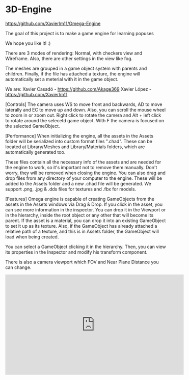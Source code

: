# 3D-Engine

https://github.com/Xavierlm11/Omega-Engine

The goal of this project is to make a game engine for learning popuses

We hope you like it! :)

There are 3 modes of rendering: Normal, with checkers view and Wireframe.
Also, there are other settings in the view like fog.

The meshes are grouped in a game object system with parents and children.
Finally, if the file has attached a texture, the engine will automatically set a meterial with it in the game object.

We are:
Xavier Casadó - https://github.com/Akage369
Xavier López - https://github.com/Xavierlm11

[Controls]
The camera uses WS to move front and backwards, AD to move laterally and EC to move up and down.
Also, you can scroll the mouse wheel to zoom in or zoom out.
Right click to rotate the camera and Alt + left click to rotate around the selecetd game object.
With F the camera is focused on the selected GameObject.

[Performance]
When initializing the engine, all the assets in the Assets folder will be serialized into custom format files ".chad". 
These can be located at Library/Meshes and Library/Materials folders, which are automatically generated too.

These files contain all the necessary info of the assets and are needed for the engine to work, so it's important not to remove them manually.
Don't worry, they will be removed when closing the engine.
You can also drag and drop files from any directory of your computer to the engine. These will be added to the Assets folder and a new .chad file will be generated.
We support .png, .jpg & .dds files for textures and .fbx for models.

[Features]
Omega engine is capable of creating GameObjects from the assets in the Assets windows via Drag & Drop. 
If you click in the asset, you can see more information in the inspector. 
You can drop it in the Viewport or in the hierarchy, inside the root object or any other that will become its parent.
If the asset is a material, you can drop it into an existing GameObject to set it up as its texture.
Also, if the GameObject has already attached a relative path of a texture, and this is in Assets folder, the GameObject will load when being created.

You can select a GameObject clicking it in the hierarchy. Then, you can view its properties in the Inspector and modify his transform component.

There is also a camera viewport which FOV and Near Plane Distance you can change.


<iframe width="560" height="315" src="https://www.youtube.com/embed/4J9V1xe50Mg" title="YouTube video player" frameborder="0" allow="accelerometer; autoplay; clipboard-write; encrypted-media; gyroscope; picture-in-picture; web-share" allowfullscreen></iframe>





